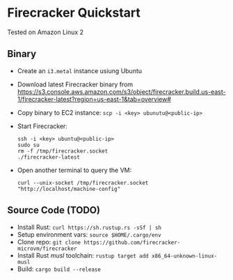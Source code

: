 
# Firecracker Quickstart

Tested on Amazon Linux 2

## Binary

- Create an `i3.metal` instance usiung Ubuntu
- Download latest Firecracker binary from https://s3.console.aws.amazon.com/s3/object/firecracker.build.us-east-1/firecracker-latest?region=us-east-1&tab=overview#
- Copy binary to EC2 instance: `scp -i <key> ubunutu@<public-ip>`
- Start Firecracker:

  ```
  ssh -i <key> ubuntu@<public-ip>
  sudo su
  rm -f /tmp/firecracker.socket
  ./firecracker-latest
  ```

- Open another terminal to query the VM:

  ```
  curl --unix-socket /tmp/firecracker.socket "http://localhost/machine-config"
  ```


## Source Code (TODO)

- Install Rust: `curl https://sh.rustup.rs -sSf | sh`
- Setup environment vars: `source $HOME/.cargo/env`
- Clone repo: `git clone https://github.com/firecracker-microvm/firecracker`
- Install Rust _musl_ toolchain: `rustup target add x86_64-unknown-linux-musl`
- Build: `cargo build --release`

